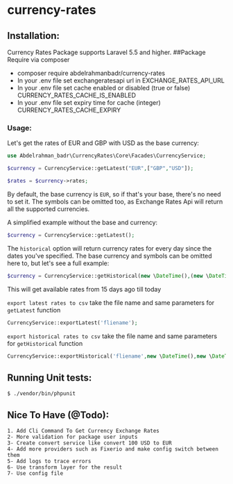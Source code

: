 # currency-rates
## Installation:
Currency Rates Package supports Laravel 5.5 and higher.
##Package
Require via composer
* composer require abdelrahmanbadr/currency-rates
* In your .env file set exchangeratesapi url in EXCHANGE_RATES_API_URL
* In your .env file set cache enabled or disabled (true or false)  CURRENCY_RATES_CACHE_IS_ENABLED
* In your .env file set expiry time for cache (integer) CURRENCY_RATES_CACHE_EXPIRY

### Usage:
Let's get the rates of EUR and GBP with USD as the base currency:

```php
use Abdelrahman_badr\CurrencyRates\Core\Facades\CurrencyService;

$currency = CurrencyService::getLatest("EUR",["GBP","USD"]);

$rates = $currency->rates;
```
By default, the base currency is `EUR`, so if that's your base, there's no need to set it. The symbols can be omitted too, as Exchange Rates Api will return all the supported currencies.

A simplified example without the base and currency:
```php
$currency = CurrencyService::getLatest();
```

The `historical` option will return currency rates for every day since the dates you've specified. The base currency and symbols can be omitted here to, but let's see a full example:

```php
$currency = CurrencyService::getHistorical(new \DateTime(),(new \DateTime())->modify('-15 days'),"EUR",["GBP","USD"]);
```
This will get available rates from 15 days ago till today  

`export latest rates to csv` take the file name and same parameters for `getLatest` function
```php
CurrencyService::exportLatest('fliename');
```

`export historical rates to csv` take the file name and same parameters for `getHistorical` function
```php
CurrencyService::exportHistorical('fliename',new \DateTime(),new \DateTime("2019-01-01"));
```
## Running Unit tests:
    $ ./vendor/bin/phpunit
 ## Nice To Have (@Todo):
    1. Add Cli Command To Get Currency Exchange Rates
    2- More validation for package user inputs
    3- Create convert service like convert 100 USD to EUR 
    4- Add more providers such as Fixerio and make config switch between them
    5- Add logs to trace errors
    6- Use transform layer for the result
    7- Use config file
